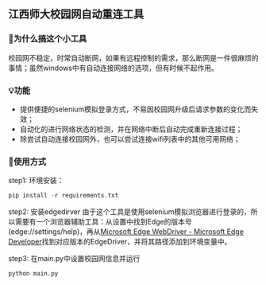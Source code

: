 ## 江西师大校园网自动重连工具

### 🤔为什么搞这个小工具

校园网不稳定，时常自动断网，如果有远程控制的需求，那么断网是一件很麻烦的事情；虽然windows中有自动连接网络的选项，但有时候不起作用。

### 💡功能

+ 提供便捷的selenium模拟登录方式，不易因校园网升级后请求参数的变化而失效；
+ 自动化的进行网络状态的检测，并在网络中断后自动完成重新连接过程；
+ 除尝试自动连接校园网外，也可以尝试连接wifi列表中的其他可用网络；

### 🔧使用方式

step1: 环境安装：
```python
pip install -r requirements.txt
```
step2: 安装edgedirver
由于这个工具是使用selenium模拟浏览器进行登录的，所以需要有一个浏览器辅助工具：从设置中找到Edge的版本号(edge://settings/help)，再从[Microsoft Edge WebDriver - Microsoft Edge Developer](https://developer.microsoft.com/en-us/microsoft-edge/tools/webdriver/)找到对应版本的EdgeDriver，并将其路径添加到环境变量中。

step3: 在main.py中设置校园网信息并运行

```python
python main.py
```



### 
